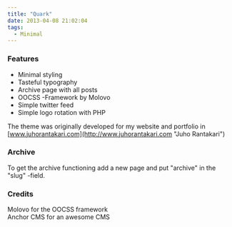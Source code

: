 ```yaml
---
title: "Quark"
date: 2013-04-08 21:02:04
tags: 
  - Minimal
---
```


### Features
- Minimal styling
- Tasteful typography
- Archive page with all posts
- OOCSS -Framework by Molovo  
- Simple twitter feed
- Simple logo rotation with PHP

The theme was originally developed for my website and portfolio in [www.juhorantakari.com](http://www.juhorantakari.com "Juho Rantakari")

### Archive
To get the archive functioning add a new page and put "archive" in the "slug" -field.


### Credits
Molovo for the OOCSS framework   
Anchor CMS for an awesome CMS
